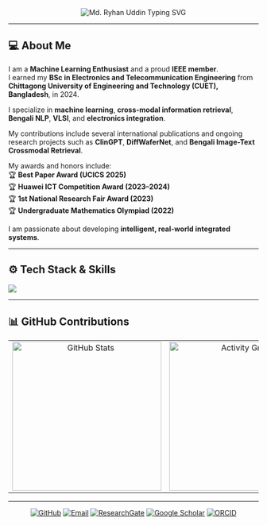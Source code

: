 <!-- # 🌟 Welcome to My GitHub Profile 🌟  -->

<!-- <img src="https://media.giphy.com/media/hvRJCLFzcasrR4ia7z/giphy.gif" width="35" /> -->

<div align="center">
  <img src="https://readme-typing-svg.demolab.com?font=Fira+Code&weight=900&size=22&duration=4000&pause=1000&color=FFDD00&center=true&vCenter=true&width=500&height=40&lines=Machine+Learning+Enthusiast;IEEE+Student+Member;Open+Source+Enthusiast;Python+%7C+Deep+Learning;Data+Analyst" alt="Md. Ryhan Uddin Typing SVG" />
</div>

---

## 💻 About Me

I am a **Machine Learning Enthusiast** and a proud **IEEE member**.  
I earned my **BSc in Electronics and Telecommunication Engineering** from **Chittagong University of Engineering and Technology (CUET), Bangladesh**, in 2024.  

I specialize in **machine learning**, **cross-modal information retrieval**, **Bengali NLP**, **VLSI**, and **electronics integration**.  

My contributions include several international publications and ongoing research projects such as **ClinGPT**, **DiffWaferNet**, and **Bengali Image-Text Crossmodal Retrieval**.  

My awards and honors include:  
🏆 **Best Paper Award (UCICS 2025)**  
🏆 **Huawei ICT Competition Award (2023–2024)**  
🏆 **1st National Research Fair Award (2023)**  
🏆 **Undergraduate Mathematics Olympiad (2022)**  

I am passionate about developing **intelligent, real-world integrated systems**.

---

## ⚙️ Tech Stack & Skills
![](https://skillicons.dev/icons?i=python,pytorch,tensorflow,opencv,linux,docker,latex,matlab,raspberrypi,arduino,aws,azure,mysql,django,flask)

---

<!-- ## 🏆 GitHub Trophies
<p align="center">
  <img src="https://github-profile-trophy.vercel.app/?username=Ryhan9834&theme=darkhub&row=1&column=6" alt="GitHub Trophy" />
</p>

--- -->

## 📊 GitHub Contributions
<table>
  <tr>
    <td width="33%" align="center">
        <img src="https://github-readme-stats.vercel.app/api?username=md-ryhan-uddin&show_icons=true&theme=radical&hide_border=true" width="300" alt="GitHub Stats" />
    </td>
        <td width="33%" align="center">
            <a href="https://github.com/Ryhan9834">
                <img src="https://github-readme-activity-graph.vercel.app/graph?username=md-ryhan-uddin&theme=radical&hide_border=true&area=true&legend_font_size=300" width="300" alt="Activity Graph" />
            </a>
        </td>
    <td width="33%" align="center" style="padding: 0 10px;">
        <a href="https://git.io/streak-stats">
            <img src="https://streak-stats.demolab.com?user=md-ryhan-uddin&theme=dark&hide_border=true" width="300" alt="GitHub Streak" />
        </a>
    </td>
  </tr>
</table>

---

<p align="center">
  <a href="https://github.com/md-ryhan-uddin"><img src="https://img.shields.io/badge/GitHub-100000?logo=github" alt="GitHub" /></a>
  <a href="mailto:mdryhanuddin9834@gmail.com"><img src="https://img.shields.io/badge/Email-blue?logo=gmail" alt="Email" /></a>
  <a href="https://www.researchgate.net/profile/Ryhan_Uddin"><img src="https://img.shields.io/badge/ResearchGate-00CCBB?logo=researchgate" alt="ResearchGate" /></a>
  <a href="https://scholar.google.com/citations?user=yHUGPNUAAAAJ&hl=en"><img src="https://img.shields.io/badge/Google%20Scholar-4285F4?logo=googlescholar" alt="Google Scholar" /></a>
  <a href="https://orcid.org/0009-0001-6887-6135"><img src="https://img.shields.io/badge/ORCID-A6CE39?logo=orcid" alt="ORCID" /></a>
</p>
